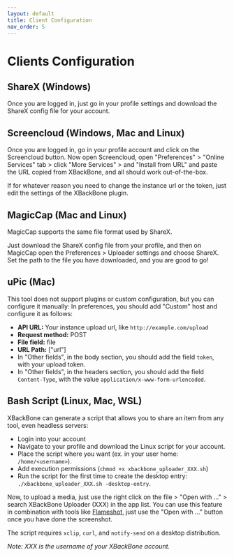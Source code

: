 ```yaml
---
layout: default
title: Client Configuration
nav_order: 5
---
```


# Clients Configuration

## ShareX (Windows)
Once you are logged in, just go in your profile settings and download the ShareX config file for your account.

## Screencloud (Windows, Mac and Linux)
Once you are logged in, go in your profile account and click on the Screencloud button.
Now open Screencloud, open "Preferences" > "Online Services" tab > click "More Services" > and "Install from URL"
and paste the URL copied from XBackBone, and all should work out-of-the-box.

If for whatever reason you need to change the instance url or the token, just edit the settings of the XBackBone plugin.

## MagicCap (Mac and Linux)
MagicCap supports the same file format used by ShareX.

Just download the ShareX config file from your profile, and then on MagicCap open the Preferences > Uploader settings and choose ShareX.
Set the path to the file you have downloaded, and you are good to go!

## uPic (Mac)
This tool does not support plugins or custom configuration, but you can configure it manually:
In preferences, you should add "Custom" host and configure it as follows:
- **API URL:** Your instance upload url, like `http://example.com/upload`
- **Request method:** POST
- **File field:** file
- **URL Path:** ["url"]
- In "Other fields", in the body section, you should add the field `token`, with your upload token.
- In "Other fields", in the headers section, you should add the field `Content-Type`, with the value `application/x-www-form-urlencoded`.

## Bash Script (Linux, Mac, WSL)
XBackBone can generate a script that allows you to share an item from any tool, even headless servers:
+ Login into your account
+ Navigate to your profile and download the Linux script for your account.
+ Place the script where you want (ex. in your user home: `/home/<username>`).
+ Add execution permissions (`chmod +x xbackbone_uploader_XXX.sh`)
+ Run the script for the first time to create the desktop entry: `./xbackbone_uploader_XXX.sh -desktop-entry`.

Now, to upload a media, just use the right click on the file > "Open with ..." > search XBackBone Uploader (XXX) in the app list.
You can use this feature in combination with tools like [Flameshot](https://github.com/lupoDharkael/flameshot), just use the "Open with ..." button once you have done the screenshot.

The script requires `xclip`, `curl`, and `notify-send` on a desktop distribution.

*Note: XXX is the username of your XBackBone account.*
